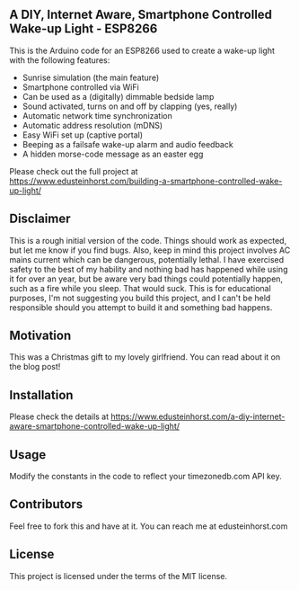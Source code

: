 ## A DIY, Internet Aware, Smartphone Controlled Wake-up Light - ESP8266

This is the Arduino code for an ESP8266 used to create a wake-up light with the following features:

* Sunrise simulation (the main feature)
* Smartphone controlled via WiFi
* Can be used as a (digitally) dimmable bedside lamp
* Sound activated, turns on and off by clapping (yes, really)
* Automatic network time synchronization
* Automatic address resolution (mDNS)
* Easy WiFi set up (captive portal)
* Beeping as a failsafe wake-up alarm and audio feedback
* A hidden morse-code message as an easter egg 
	
Please check out the full project at https://www.edusteinhorst.com/building-a-smartphone-controlled-wake-up-light/

## Disclaimer

This is a rough initial version of the code. Things should work as expected, but let me know if you find bugs. Also, keep in mind this project involves AC mains current which can be dangerous, potentially lethal. I have exercised safety to the best of my hability and nothing bad has happened while using it for over an year, but be aware very bad things could potentially happen, such as a fire while you sleep. That would suck. This is for educational purposes, I'm not suggesting you build this project, and I can't be held responsible should you attempt to build it and something bad happens. 

## Motivation

This was a Christmas gift to my lovely girlfriend. You can read about it on the blog post!

## Installation

Please check the details at https://www.edusteinhorst.com/a-diy-internet-aware-smartphone-controlled-wake-up-light/

## Usage

Modify the constants in the code to reflect your timezonedb.com API key.

## Contributors

Feel free to fork this and have at it. You can reach me at edusteinhorst.com

## License

This project is licensed under the terms of the MIT license.
